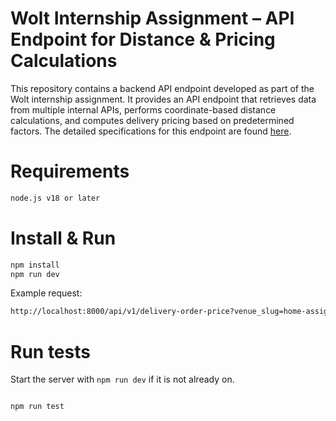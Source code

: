 # Wolt Internship Assignment – API Endpoint for Distance & Pricing Calculations
This repository contains a backend API endpoint developed as part of the Wolt internship assignment. It provides an API endpoint that retrieves data from multiple internal APIs, performs coordinate-based distance calculations, and computes delivery pricing based on predetermined factors. The detailed specifications for this endpoint are found [here](https://github.com/emarkula24/backend-internship-2025).

# Requirements
  ```sh
  node.js v18 or later
  ```

# Install & Run
  ```sh
  npm install
  npm run dev
  ```
Example request:
```sh
http://localhost:8000/api/v1/delivery-order-price?venue_slug=home-assignment-venue-helsinki&cart_value=1000&user_lat=60.17094&user_lon=24.93087
```
# Run tests
Start the server with `npm run dev` if it is not already on.
  ```sh
  
  npm run test
  ```
